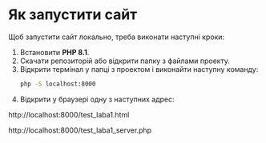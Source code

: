 # Як запустити сайт

Щоб запустити сайт локально, треба виконати наступні кроки:

1. Встановити **PHP 8.1**.
2. Скачати репозиторій або відкрити папку з файлами проекту.
3. Відкрити термінал у папці з проектом і виконайти наступну команду:
   ```bash
   php -S localhost:8000
5. Відкрити у браузері одну з наступних адрес:

http://localhost:8000/test_laba1.html

http://localhost:8000/test_laba1_server.php
